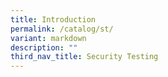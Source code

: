 ```yaml
---
title: Introduction
permalink: /catalog/st/
variant: markdown
description: ""
third_nav_title: Security Testing
---
```

